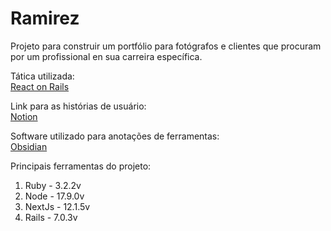 # Ramirez

Projeto para construir um portfólio para fotógrafos e clientes que procuram por um profissional en sua carreira específica.

Tática utilizada:  
[React on Rails](https://www.bacancytechnology.com/blog/react-with-rails)

Link para as histórias de usuário:  
[Notion](https://www.notion.so/Hist-rias-de-Usu-rio-5e39243b01154f63bc0c80c2c6965625)

Software utilizado para anotações de ferramentas:  
[Obsidian](https://obsidian.md/)


Principais ferramentas do projeto:

1. Ruby - 3.2.2v
2. Node - 17.9.0v
3. NextJs - 12.1.5v   
4. Rails - 7.0.3v
